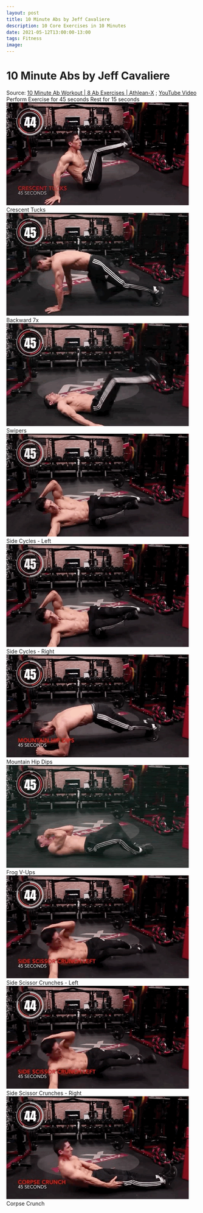 ```yaml
---
layout: post
title: 10 Minute Abs by Jeff Cavaliere
description: 10 Core Exercises in 10 Minutes
date: 2021-05-12T13:00:00-13:00
tags: Fitness
image: 
---
```


# 10 Minute Abs by Jeff Cavaliere

Source: [10 Minute Ab Workout | 8 Ab Exercises | Athlean-X](https://athleanx.com/articles/abs-for-men/10-minute-ab-workout) ; [YouTube Video](https://www.youtube.com/embed/i27K2ry9jEo)
Perform Exercise for 45 seconds
Rest for 15 seconds
![Crescent Tucks](/resources/1.crescent-tucks.gif)
Crescent Tucks
![Backward 7s](/resources/2.backward-7s.gif)
Backward 7x
![Swipers](/resources/3.swipers.gif)
Swipers
![Side Cycles](/resources/4.side-cycles.gif)
Side Cycles - Left
![Side Cycles](/resources/4.side-cycles.gif)
Side Cycles - Right
![Mountain Hip Dips](/resources/5.mountain-hip-dips.gif)
Mountain Hip Dips
![Frog V-Ups](/resources/6.frog-v-ups.gif)
Frog V-Ups
![Side Scissor Crunches](/resources/7.side-scissor-crunch.gif)
Side Scissor Crunches - Left
![Side Scissor Crunches](/resources/7.side-scissor-crunch.gif)
Side Scissor Crunches - Right
![Corpse Crunch](/resources/8.corpse-crunch.gif)
Corpse Crunch